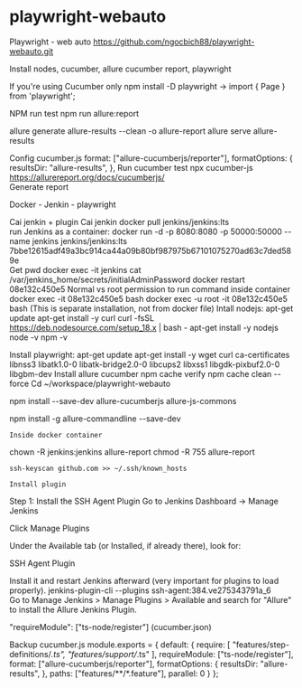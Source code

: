 # playwright-webauto

Playwright - web auto
https://github.com/ngocbich88/playwright-webauto.git

Install nodes, cucumber, allure cucumber report, playwright

If you're using Cucumber only
npm install -D playwright
-> import { Page } from 'playwright';

NPM run test
npm run allure:report

allure generate allure-results --clean -o allure-report
allure serve allure-results

Config cucumber.js	 format: ["allure-cucumberjs/reporter"],
      formatOptions: {
        resultsDir: "allure-results",
      },
Run cucumber test	npx cucumber-js
https://allurereport.org/docs/cucumberjs/ 	
Generate report	

Docker - Jenkin - playwright

Cai jenkin + plugin
Cai jenkin	docker pull jenkins/jenkins:lts		
run Jenkins as a container:	docker run -d -p 8080:8080 -p 50000:50000 --name jenkins jenkins/jenkins:lts
	7bbe12615adf49a3bc914ca44a09b80bf987975b67101075270ad63c7ded589e	
Get pwd	docker exec -it jenkins cat /var/jenkins_home/secrets/initialAdminPassword
		docker restart 08e132c450e5
Normal vs root permission to run command inside container	 docker exec -it 08e132c450e5 bash
	docker exec -u root -it 08e132c450e5 bash
	(This is separate installation, not from docker file)
Intall nodejs: 
apt-get update
apt-get install -y curl
curl -fsSL https://deb.nodesource.com/setup_18.x | bash -
apt-get install -y nodejs
node -v
npm -v

Install playwright:
apt-get update
apt-get install -y wget curl ca-certificates libnss3 libatk1.0-0 libatk-bridge2.0-0 libcups2 libxss1 libgdk-pixbuf2.0-0 libgbm-dev
Install allure cucumber	npm cache verify
npm cache clean --force
Cd ~/workspace/playwright-webauto

npm install --save-dev allure-cucumberjs allure-js-commons

npm install -g allure-commandline --save-dev
		
	Inside docker container 
chown -R jenkins:jenkins allure-report
chmod -R 755 allure-report
		
	ssh-keyscan github.com >> ~/.ssh/known_hosts
		
	Install plugin
 Step 1: Install the SSH Agent Plugin
Go to Jenkins Dashboard → Manage Jenkins

Click Manage Plugins

Under the Available tab (or Installed, if already there), look for:

SSH Agent Plugin

Install it and restart Jenkins afterward (very important for plugins to load properly).
jenkins-plugin-cli --plugins ssh-agent:384.ve275343791a_6		
	Go to Manage Jenkins > Manage Plugins > Available and search for "Allure" to install the Allure Jenkins Plugin.		



 "requireModule": ["ts-node/register"] (cucumber.json)


Backup cucumber.js
module.exports = {
    default: {
      require: [
        "features/step-definitions/*.ts",
        "features/support/*.ts"
      ],
      requireModule: ["ts-node/register"],
      format: ["allure-cucumberjs/reporter"],
      formatOptions: {
        resultsDir: "allure-results",
      },
      paths: ["features/**/*.feature"],
      parallel: 0
    }
  };
  



